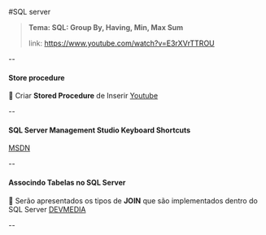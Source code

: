 #SQL server

> **Tema: SQL: Group By, Having, Min, Max Sum**
>
> link: https://www.youtube.com/watch?v=E3rXVrTTROU

--

#### Store procedure
:memo: Criar **Stored Procedure** de Inserir
[Youtube](https://www.youtube.com/watch?v=7qWOLKItjJ0)

--

#### SQL Server Management Studio Keyboard Shortcuts
[MSDN](https://msdn.microsoft.com/en-us/library/ms174205.aspx)

--

#### Associndo Tabelas no SQL Server
:memo: Serão apresentados os tipos de **JOIN** que são implementados dentro do SQL Server
[DEVMEDIA](http://www.devmedia.com.br/associndo-tabelas-no-sql-server/1964)

--